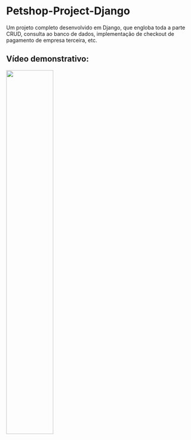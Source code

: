 # Petshop-Project-Django
Um projeto completo desenvolvido em Django, que engloba toda a parte CRUD, consulta ao banco de dados, implementação de checkout de pagamento de empresa terceira, etc.
## Vídeo demonstrativo: 

[<img src="https://github.com/MarceloAvanzii/Petshop-Project-Django/blob/main/mainpage/static/css/media/home.png" width="50%">](https://youtu.be/5zfWnsJl7v0 "Django Petshop Project")
